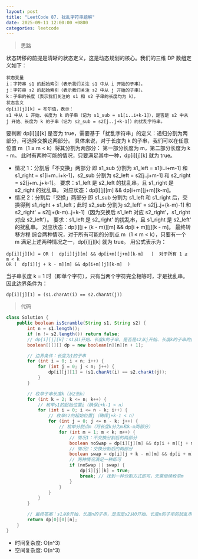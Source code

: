 ```yaml
---
layout: post
title: "LeetCode 87. 扰乱字符串题解"
date: 2025-09-11 12:00:00 +0800
categories: leetcode
---
```




> 思路

状态转移的前提是清晰的状态定义，这是动态规划的核心。我们的三维 DP 数组定义如下：
```text
状态变量
i：字符串 s1 的起始索引（表示我们关注 s1 中从 i 开始的子串）。
j：字符串 s2 的起始索引（表示我们关注 s2 中从 j 开始的子串）。
k：子串的长度（表示我们关注的 s1 和 s2 子串的长度均为 k）。
状态含义
dp[i][j][k] = 布尔值，表示：
s1 中从 i 开始、长度为 k 的子串（记为 s1_sub = s1[i..i+k-1]），是否是 s2 中从 j 开始、长度为 k 的子串（记为 s2_sub = s2[j..j+k-1]）的扰乱字符串。
```

要判断 dp[i][j][k] 是否为 true，需要基于「扰乱字符串」的定义：递归分割为两部分，可选择交换这两部分。
具体来说，对于长度为 k 的子串，我们可以在任意位置 m（1 ≤ m < k）将其分割为两部分：
第一部分长度为 m，第二部分长度为 k - m。
此时有两种可能的情况，只要满足其中一种，dp[i][j][k] 就为 true。
- 情况 1：分割后「不交换」两部分
即 s1_sub 分割为 s1_left = s1[i..i+m-1] 和 s1_right = s1[i+m..i+k-1]，s2_sub 分割为 s2_left = s2[j..j+m-1] 和 s2_right = s2[j+m..j+k-1]。
要求：s1_left 是 s2_left 的扰乱串，且 s1_right 是 s2_right 的扰乱串。
对应状态：dp[i][j][m] && dp[i+m][j+m][k-m]。
- 情况 2：分割后「交换」两部分
即 s1_sub 分割为 s1_left 和 s1_right 后，交换得到 s1_right + s1_left；此时 s2_sub 分割为 s2_left' = s2[j..j+(k-m)-1] 和 s2_right' = s2[j+(k-m)..j+k-1]（因为交换后 s1_left 对应 s2_right'，s1_right 对应 s2_left'）。
要求：s1_left 是 s2_right' 的扰乱串，且 s1_right 是 s2_left' 的扰乱串。
对应状态：dp[i][j + (k - m)][m] && dp[i + m][j][k - m]。
最终转移方程
综合两种情况，对于所有可能的分割点 m（1 ≤ m < k），只要有一个 m 满足上述两种情况之一，dp[i][j][k] 就为 true。
用公式表示为：
```plaintext
dp[i][j][k] = OR (  dp[i][j][m] && dp[i+m][j+m][k-m]   )  对于所有 1 ≤ m < k
OR (  dp[i][j + k - m][m] && dp[i+m][j][k-m]  )
```

当子串长度 k = 1 时（即单个字符），只有当两个字符完全相等时，才是扰乱串。因此边界条件为：

```plaintext
dp[i][j][1] = (s1.charAt(i) == s2.charAt(j))
```

> 代码

```java
class Solution {
    public boolean isScramble(String s1, String s2) {
        int n = s1.length();
        if (n != s2.length()) return false;
        // dp[i][j][k]：s1从i开始、长度k的子串，是否是s2从j开始、长度k的子串的扰乱串
        boolean[][][] dp = new boolean[n][n][n + 1];

        // 边界条件：长度为1的子串
        for (int i = 0; i < n; i++) {
            for (int j = 0; j < n; j++) {
                dp[i][j][1] = (s1.charAt(i) == s2.charAt(j));
            }
        }

        // 枚举子串长度k（从2到n）
        for (int k = 2; k <= n; k++) {
            // 枚举s1的起始位置i（确保i+k-1 < n）
            for (int i = 0; i <= n - k; i++) {
                // 枚举s2的起始位置j（确保j+k-1 < n）
                for (int j = 0; j <= n - k; j++) {
                    // 枚举分割点m（将长度k分为m和k-m两部分）
                    for (int m = 1; m < k; m++) {
                        // 情况1：不交换分割后的两部分
                        boolean noSwap = dp[i][j][m] && dp[i + m][j + m][k - m];
                        // 情况2：交换分割后的两部分
                        boolean swap = dp[i][j + k - m][m] && dp[i + m][j][k - m];
                        // 两种情况满足一种即可
                        if (noSwap || swap) {
                            dp[i][j][k] = true;
                            break; // 找到一种分割方式即可，无需继续枚举m
                        }
                    }
                }
            }
        }

        // 最终答案：s1从0开始、长度n的子串，是否是s2从0开始、长度n的子串的扰乱串
        return dp[0][0][n];
    }
}
```
- 时间复杂度: O(n^3)
- 空间复杂度: O(n^3)